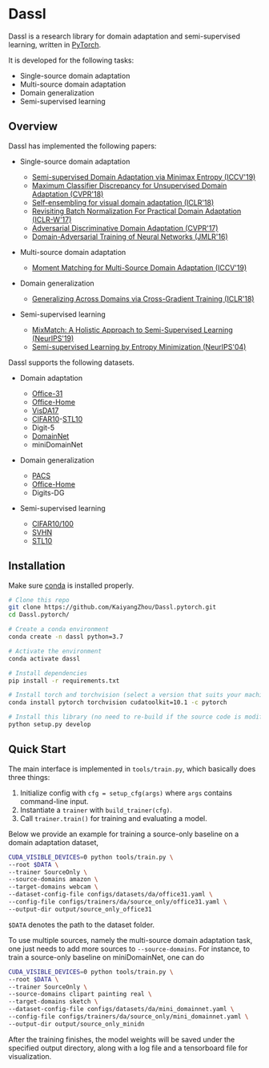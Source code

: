 # Dassl

Dassl is a research library for domain adaptation and semi-supervised learning, written in [PyTorch](https://pytorch.org).

It is developed for the following tasks:

- Single-source domain adaptation
- Multi-source domain adaptation
- Domain generalization
- Semi-supervised learning

## Overview

Dassl has implemented the following papers:

- Single-source domain adaptation
    - [Semi-supervised Domain Adaptation via Minimax Entropy (ICCV'19)](https://arxiv.org/abs/1904.06487)
    - [Maximum Classifier Discrepancy for Unsupervised Domain Adaptation (CVPR'18)](https://arxiv.org/abs/1712.02560https://arxiv.org/abs/1712.02560)
    - [Self-ensembling for visual domain adaptation (ICLR'18)](https://arxiv.org/abs/1706.05208)
    - [Revisiting Batch Normalization For Practical Domain Adaptation (ICLR-W'17)](https://arxiv.org/abs/1603.04779)
    - [Adversarial Discriminative Domain Adaptation (CVPR'17)](https://arxiv.org/abs/1702.05464)
    - [Domain-Adversarial Training of Neural Networks (JMLR'16) ](https://arxiv.org/abs/1505.07818)

- Multi-source domain adaptation
    - [Moment Matching for Multi-Source Domain Adaptation (ICCV'19)](https://arxiv.org/abs/1812.01754)

- Domain generalization
    - [Generalizing Across Domains via Cross-Gradient Training (ICLR'18)](https://arxiv.org/abs/1804.10745)

- Semi-supervised learning
    - [MixMatch: A Holistic Approach to Semi-Supervised Learning (NeurIPS'19)](https://arxiv.org/abs/1905.02249)
    - [Semi-supervised Learning by Entropy Minimization (NeurIPS'04)](http://papers.nips.cc/paper/2740-semi-supervised-learning-by-entropy-minimization.pdf)

Dassl supports the following datasets.

- Domain adaptation
    - [Office-31](https://scalable.mpi-inf.mpg.de/files/2013/04/saenko_eccv_2010.pdf)
    - [Office-Home](http://hemanthdv.org/OfficeHome-Dataset/)
    - [VisDA17](http://ai.bu.edu/visda-2017/)
    - [CIFAR10](https://www.cs.toronto.edu/~kriz/cifar.html)-[STL10](https://cs.stanford.edu/~acoates/stl10/)
    - Digit-5
    - [DomainNet](http://ai.bu.edu/M3SDA/)
    - miniDomainNet

- Domain generalization
    - [PACS](https://arxiv.org/abs/1710.03077)
    - [Office-Home](http://hemanthdv.org/OfficeHome-Dataset/)
    - Digits-DG

- Semi-supervised learning
    - [CIFAR10/100](https://www.cs.toronto.edu/~kriz/cifar.html.)
    - [SVHN](http://ufldl.stanford.edu/housenumbers/)
    - [STL10](https://cs.stanford.edu/~acoates/stl10/)

## Installation

Make sure [conda](https://www.anaconda.com/distribution/) is installed properly.

```bash
# Clone this repo
git clone https://github.com/KaiyangZhou/Dassl.pytorch.git
cd Dassl.pytorch/

# Create a conda environment
conda create -n dassl python=3.7

# Activate the environment
conda activate dassl

# Install dependencies
pip install -r requirements.txt

# Install torch and torchvision (select a version that suits your machine)
conda install pytorch torchvision cudatoolkit=10.1 -c pytorch

# Install this library (no need to re-build if the source code is modified)
python setup.py develop
```

## Quick Start

The main interface is implemented in `tools/train.py`, which basically does three things:

1. Initialize config with `cfg = setup_cfg(args)` where `args` contains command-line input.
2. Instantiate a `trainer` with `build_trainer(cfg)`.
3. Call `trainer.train()` for training and evaluating a model.

Below we provide an example for training a source-only baseline on a domain adaptation dataset,

```bash
CUDA_VISIBLE_DEVICES=0 python tools/train.py \
--root $DATA \
--trainer SourceOnly \
--source-domains amazon \
--target-domains webcam \
--dataset-config-file configs/datasets/da/office31.yaml \
--config-file configs/trainers/da/source_only/office31.yaml \
--output-dir output/source_only_office31
```

`$DATA` denotes the path to the dataset folder.

To use multiple sources, namely the multi-source domain adaptation task, one just needs to add more sources to `--source-domains`. For instance, to train a source-only baseline on miniDomainNet, one can do

```bash
CUDA_VISIBLE_DEVICES=0 python tools/train.py \
--root $DATA \
--trainer SourceOnly \
--source-domains clipart painting real \
--target-domains sketch \
--dataset-config-file configs/datasets/da/mini_domainnet.yaml \
--config-file configs/trainers/da/source_only/mini_domainnet.yaml \
--output-dir output/source_only_minidn
```

After the training finishes, the model weights will be saved under the specified output directory, along with a log file and a tensorboard file for visualization.